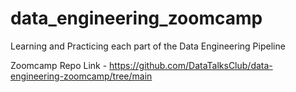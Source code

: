 # data_engineering_zoomcamp
Learning and Practicing each part of the Data Engineering Pipeline

Zoomcamp Repo Link - https://github.com/DataTalksClub/data-engineering-zoomcamp/tree/main
